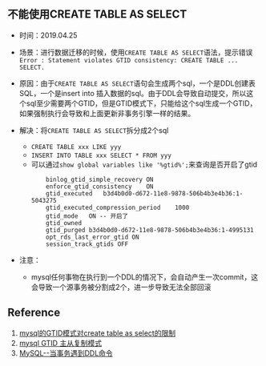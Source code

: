 ## 不能使用CREATE TABLE AS SELECT

+ 时间：2019.04.25
+ 场景：进行数据迁移的时候，使用```CREATE TABLE AS SELECT```语法，提示错误```Error : Statement violates GTID consistency: CREATE TABLE ... SELECT.```
+ 原因：由于```CREATE TABLE AS SELECT```语句会生成两个sql，一个是DDL创建表SQL，一个是insert into 插入数据的sql。由于DDL会导致自动提交，所以这个sql至少需要两个GTID，但是GTID模式下，只能给这个sql生成一个GTID，如果强制执行会导致和上面更新非事务引擎一样的结果。
+ 解决：将```CREATE TABLE AS SELECT```拆分成2个sql
	+ ```CREATE TABLE xxx LIKE yyy```
	+ ```INSERT INTO TABLE xxx SELECT * FROM yyy```
	+ 可以通过```show global variables like '%gtid%';```来查询是否开启了gtid
		```
            binlog_gtid_simple_recovery	ON
            enforce_gtid_consistency	ON
            gtid_executed	b3d4b0d0-d672-11e8-9878-506b4b3e4b36:1-5043275
            gtid_executed_compression_period	1000
            gtid_mode	ON -- 开启了
            gtid_owned	
            gtid_purged	b3d4b0d0-d672-11e8-9878-506b4b3e4b36:1-4995131
            opt_rds_last_error_gtid	ON
            session_track_gtids	OFF
		```
+ 注意：

  + mysql任何事物在执行到一个DDL的情况下，会自动产生一次commit，这会导致一个源事务被分割成2个，进一步导致无法全部回滚


## Reference
1. [mysql的GTID模式对create table as select的限制](https://blog.csdn.net/qq_40809549/article/details/79975081)
2. [mysql GTID 主从复制模式](https://www.cnblogs.com/luckcs/articles/6295992.html)
3. [MySQL--当事务遇到DDL命令](https://www.cnblogs.com/TeyGao/p/7622155.html)